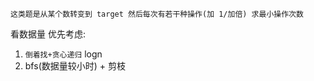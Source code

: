 `这类题是从某个数转变到 target 然后每次有若干种操作(加 1/加倍) 求最小操作次数`

看数据量
优先考虑:

1. `倒着找+贪心递归` logn
2. bfs(数据量较小时) + 剪枝
